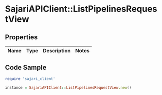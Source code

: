 # SajariAPIClient::ListPipelinesRequestView

## Properties

| Name | Type | Description | Notes |
| ---- | ---- | ----------- | ----- |

## Code Sample

```ruby
require 'sajari_client'

instance = SajariAPIClient::ListPipelinesRequestView.new()
```

